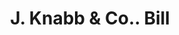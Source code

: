 ---
doi: 10.7916/D8N59ZJT
date_other: '1888'
date_other_textual: '1888'
form: printed ephemera
genre:
- Invoices
name:
- J. Knabb & Co.
object_in_context_url: https://biggert.cul.columbia.edu/items/view/ave_biggert_01507
subject_hierarchical_geographic:
- Reading, Pennsylvania, United States
subject_name:
- J. Knabb & Co.
title: J. Knabb & Co.. Bill
sort_title: J. Knabb & Co.. Bill
call_number: ave_biggert_01507
coordinates:
- 40.34166666666667,-75.9263888888889
pid: ave_biggert_01507
identifiers: ave_biggert_01507
permalink: /biggert/ave_biggert_01507/
layout: iiif-image-page
---